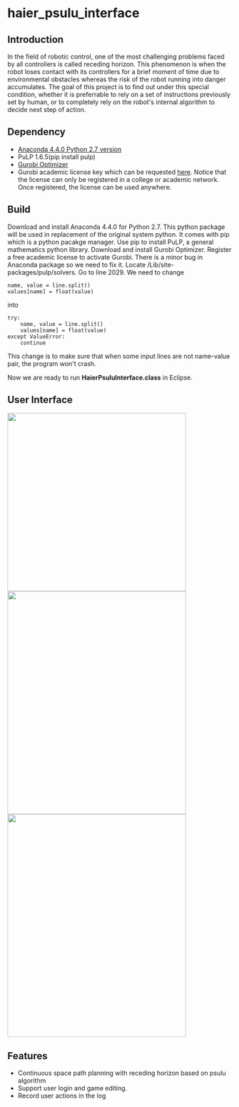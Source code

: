 # haier_psulu_interface
## Introduction
In the field of robotic control, one of the most challenging problems faced by all controllers is called receding horizon. 
This phenomenon is when the robot loses contact with its controllers for a brief moment of time due to environmental obstacles 
whereas the risk of the robot running into danger accumulates. The goal of this project is to find out under this special condition, 
whether it is preferrable to rely on a set of instructions previously set by human, or to completely rely on the robot's internal 
algorithm to decide next step of action.  

## Dependency
+ [Anaconda 4.4.0 Python 2.7 version](https://www.continuum.io/downloads)
+ PuLP 1.6.5(pip install pulp)
+ [Gurobi Optimizer](http://www.gurobi.com/downloads/gurobi-optimizer)
+ Gurobi academic license key which can be requested [here](https://user.gurobi.com/download/licenses/free-academic). Notice that the license can only be registered in a college or academic network. Once registered, the license can be used anywhere. 

## Build
Download and install Anaconda 4.4.0 for Python 2.7. This python package will be used in replacement of the original system python. It comes with pip which is a python pacakge manager. 
Use pip to install PuLP, a general mathematics python library. 
Download and install Gurobi Optimizer. Register a free academic license to activate Gurobi. 
There is a minor bug in Anaconda package so we need to fix it. Locate <Anaconda Location>/Lib/site-packages/pulp/solvers. Go to line 2029. We need to change 

```
name, value = line.split()
values[name] = float(value)
```
into 
```
try: 
    name, value = line.split()
    values[name] = float(value)
except ValueError:
  	continue
```
This change is to make sure that when some input lines are not name-value pair, the program won't crash. 

Now we are ready to run **HaierPsuluInterface.class** in Eclipse. 

## User Interface
<img src="https://github.com/YuansongFeng/haier_psulu_interface/blob/master/screenshots/login.png" width="400" height="400">
<img src="https://github.com/YuansongFeng/haier_psulu_interface/blob/master/screenshots/planning.png" width="400" height="500">
<img src="https://github.com/YuansongFeng/haier_psulu_interface/blob/master/screenshots/pathshown.png" width="400" height="500">
      
## Features
+ Continuous space path planning with receding horizon based on psulu algorithm
+ Support user login and game editing. 
+ Record user actions in the log

